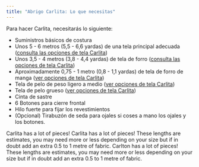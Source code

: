 ```yaml
---
title: "Abrigo Carlita: Lo que necesitas"
---
```


Para hacer Carlita, necesitarás lo siguiente:

- Suministros básicos de costura
- Unos 5 - 6 metros (5,5 - 6,6 yardas) de una tela principal adecuada ([consulta las opciones de tela Carlita](/docs/designs/carlita/fabric/))
- Unos 3,5 - 4 metros (3,8 - 4,4 yardas) de tela de forro ([consulta las opciones de tela Carlita](/docs/designs/carlita/fabric/))
- Aproximadamente 0,75 - 1 metro (0,8 - 1,1 yardas) de tela de forro de manga ([ver opciones de tela Carlita](/docs/designs/carlita/fabric/))
- Tela de pelo de peso ligero a medio ([ver opciones de tela Carlita](/docs/designs/carlita/fabric/))
- Tela de pelo grueso ([ver opciones de tela Carlita](/docs/designs/carlita/fabric/))
- Cinta de sastre
- 6 Botones para cierre frontal
- Hilo fuerte para fijar los revestimientos
- (Opcional) Tirabuzón de seda para ojales si coses a mano los ojales y los botones.

<Warning>

Carlita has a lot of pieces! Carlita has a lot of pieces! These lengths are estimates, you may need more or less depending on your size but if in doubt add an extra 0.5 to 1 metre of fabric. Carlton has a lot of pieces! These lengths are estimates, you may need more or less depending on your size but if in doubt add an extra 0.5 to 1 metre of fabric.

</Warning>
